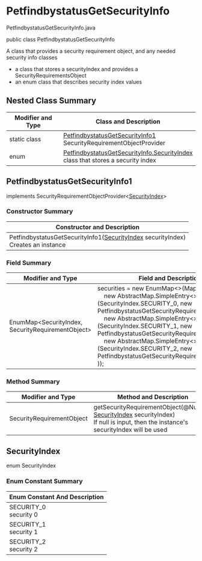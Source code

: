 # PetfindbystatusGetSecurityInfo
PetfindbystatusGetSecurityInfo.java

public class PetfindbystatusGetSecurityInfo

A class that provides a security requirement object, and any needed security info classes
- a class that stores a securityIndex and provides a SecurityRequirementsObject
- an enum class that describes security index values

## Nested Class Summary
| Modifier and Type | Class and Description |
| ----------------- | --------------------- |
| static class | [PetfindbystatusGetSecurityInfo1](#petfindbystatusgetsecurityinfo1)<br>SecurityRequirementObjectProvider
| enum | [PetfindbystatusGetSecurityInfo.SecurityIndex](#securityindex)<br>class that stores a security index |

## PetfindbystatusGetSecurityInfo1
implements SecurityRequirementObjectProvider<[SecurityIndex](#securityindex)>

### Constructor Summary
| Constructor and Description |
| --------------------------- |
| PetfindbystatusGetSecurityInfo1([SecurityIndex](#securityindex) securityIndex)<br>Creates an instance |

### Field Summary
| Modifier and Type | Field and Description |
| ----------------- | --------------------- |
| EnumMap<SecurityIndex, SecurityRequirementObject> | securities = new EnumMap<>(Map.ofEntries(<br>&nbsp;&nbsp;&nbsp;&nbsp;new AbstractMap.SimpleEntry<>(SecurityIndex.SECURITY_0, new PetfindbystatusGetSecurityRequirementObject0()),<br>&nbsp;&nbsp;&nbsp;&nbsp;new AbstractMap.SimpleEntry<>(SecurityIndex.SECURITY_1, new PetfindbystatusGetSecurityRequirementObject1()),<br>&nbsp;&nbsp;&nbsp;&nbsp;new AbstractMap.SimpleEntry<>(SecurityIndex.SECURITY_2, new PetfindbystatusGetSecurityRequirementObject2())<br>)); |

### Method Summary
| Modifier and Type | Method and Description |
| ----------------- | ---------------------- |
| SecurityRequirementObject | getSecurityRequirementObject(@Nullable [SecurityIndex](#securityindex) securityIndex)<br>If null is input, then the instance's securityIndex will be used |

## SecurityIndex
enum SecurityIndex<br>

### Enum Constant Summary
| Enum Constant And Description |
| ----------------------------- |
| SECURITY_0<br>security 0 |
| SECURITY_1<br>security 1 |
| SECURITY_2<br>security 2 |
